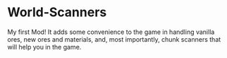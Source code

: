 # World-Scanners
My first Mod! It adds some convenience to the game in handling vanilla ores, new ores and materials, and, most importantly, chunk scanners that will help you in the game.
